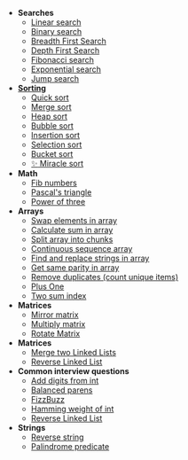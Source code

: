 * **Searches**
    * [Linear search](https://github.com/Linkshegelianer/java-algorithms-collections/blob/main/algorithms/searches/LinearSearch.java)
    * [Binary search](https://github.com/Linkshegelianer/java-algorithms-collections/blob/main/algorithms/searches/BinarySearch.java)
    * [Breadth First Search](https://github.com/Linkshegelianer/java-algorithms-collections/blob/main/algorithms/searches/BreadthFirstSearch.java)
    * [Depth First Search](https://github.com/Linkshegelianer/java-algorithms-collections/blob/main/algorithms/searches/DepthFirsthSearch.java)
    * [Fibonacci search](https://github.com/Linkshegelianer/java-algorithms-collections/blob/main/algorithms/searches/FibonacciSearch.java)
    * [Exponential search](https://github.com/Linkshegelianer/java-algorithms-collections/blob/main/algorithms/searches/ExponentialSearch.java)
    * [Jump search](https://github.com/Linkshegelianer/java-algorithms-collections/blob/main/algorithms/searches/JumpSearch.java)
* **[Sorting](https://github.com/Linkshegelianer/java-algorithms-collections/blob/main/algorithms/sorting/SORTING.md)**
    * [Quick sort](https://github.com/Linkshegelianer/java-algorithms-collections/blob/main/algorithms/sorting/QuickSort.java)
    * [Merge sort](https://github.com/Linkshegelianer/java-algorithms-collections/blob/main/algorithms/sorting/MergeSort.java)
    * [Heap sort](https://github.com/Linkshegelianer/java-algorithms-collections/blob/main/algorithms/sorting/HeapSort.java)
    * [Bubble sort](https://github.com/Linkshegelianer/java-algorithms-collections/blob/main/algorithms/sorting/BubbleSort.java)
    * [Insertion sort](https://github.com/Linkshegelianer/java-algorithms-collections/blob/main/algorithms/sorting/InsertionSort.java)
    * [Selection sort](https://github.com/Linkshegelianer/java-algorithms-collections/blob/main/algorithms/sorting/SelectionSort.java)
    * [Bucket sort](https://github.com/Linkshegelianer/java-algorithms-collections/blob/main/algorithms/sorting/BucketSort.java)
    * [:sparkles: Miracle sort](https://github.com/Linkshegelianer/java-algorithms-collections/blob/main/algorithms/sorting/MiracleSort.java)
* **Math**
    * [Fib numbers](https://github.com/Linkshegelianer/java-algorithms-collections/blob/main/algorithms/math/FibNumbers.java)
    * [Pascal's triangle](https://github.com/Linkshegelianer/java-algorithms-collections/blob/main/algorithms/math/PascalsTriangle.java)
    * [Power of three](https://github.com/Linkshegelianer/java-algorithms-collections/blob/main/algorithms/math/PowerOfThree.java)
* **Arrays**
    * [Swap elements in array](https://github.com/Linkshegelianer/java-algorithms-collections/blob/main/algorithms/arrays/SwapElementsInArray.java)
    * [Calculate sum in array](https://github.com/Linkshegelianer/java-algorithms-collections/blob/main/algorithms/arrays/CaltucaleSumInArray.java)
    * [Split array into chunks](https://github.com/Linkshegelianer/java-algorithms-collections/blob/main/algorithms/arrays/SplitArrayIntoChunks.java)
    * [Continuous sequence array](https://github.com/Linkshegelianer/java-algorithms-collections/blob/main/algorithms/arrays/ContinuousSequenceArray.java)
    * [Find and replace strings in array](https://github.com/Linkshegelianer/java-algorithms-collections/blob/main/algorithms/arrays/FindAndReplaceStringsInArray.java)
    * [Get same parity in array](https://github.com/Linkshegelianer/java-algorithms-collections/blob/main/algorithms/arrays/GetSameParityInArray.java)
    * [Remove duplicates (count unique items)](https://github.com/Linkshegelianer/java-algorithms-collections/blob/main/algorithms/arrays/RemoveDuplicates.java)
    * [Plus One](https://github.com/Linkshegelianer/java-algorithms-collections/blob/main/algorithms/arrays/PlusOneArray.java)
    * [Two sum index](https://github.com/Linkshegelianer/java-algorithms-collections/blob/main/algorithms/arrays/TwoSumIndexArray.java)
* **Matrices**
    * [Mirror matrix](https://github.com/Linkshegelianer/java-algorithms-collections/blob/main/algorithms/arrays/matrices/MirrorMatrix.java)
    * [Multiply matrix](https://github.com/Linkshegelianer/java-algorithms-collections/blob/main/algorithms/arrays/matrices/MultiplyMatrix.java)
    * [Rotate Matrix](https://github.com/Linkshegelianer/java-algorithms-collections/blob/main/algorithms/arrays/matrices/RotateMatrix.java)
* **Matrices**
    * [Merge two Linked Lists](https://github.com/Linkshegelianer/java-algorithms-collections/blob/main/algorithms/lists/MergeTwoLinkedLists.java)
    * [Reverse Linked List](https://github.com/Linkshegelianer/java-algorithms-collections/blob/main/algorithms/lists/ReverseLinkedList.java)
* **Common interview questions**
    * [Add digits from int](https://github.com/Linkshegelianer/java-algorithms-collections/blob/main/algorithms/common-interview-questions/AddDigitsFromInt.java)
    * [Balanced parens](https://github.com/Linkshegelianer/java-algorithms-collections/blob/main/algorithms/common-interview-questions/BalancedParens.java)
    * [FizzBuzz](https://github.com/Linkshegelianer/java-algorithms-collections/blob/main/algorithms/common-interview-questions/FizzBuzz.java)
    * [Hamming weight of int](https://github.com/Linkshegelianer/java-algorithms-collections/blob/main/algorithms/common-interview-questions/HammingWeightOfInt.java)
    * [Reverse Linked List](https://github.com/Linkshegelianer/java-algorithms-collections/blob/main/algorithms/common-interview-questions/ReverseLinkedList.java)
* **Strings**
    * [Reverse string](https://github.com/Linkshegelianer/java-algorithms-collections/blob/main/algorithms/strings/ReverseString.java)
    * [Palindrome predicate](https://github.com/Linkshegelianer/java-algorithms-collections/blob/main/algorithms/strings/IsPalindrome.java)

